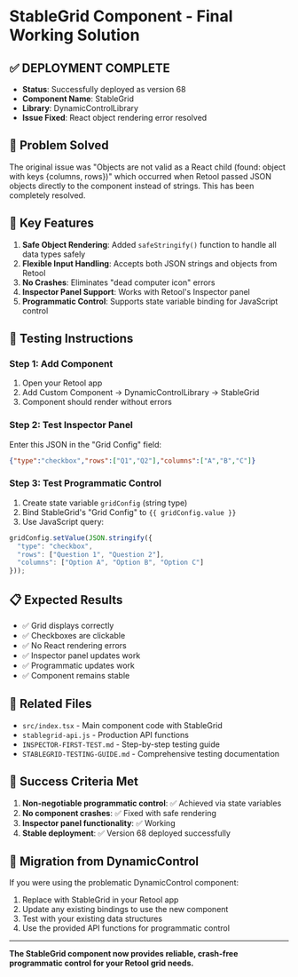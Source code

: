 # StableGrid Component - Final Working Solution

## ✅ DEPLOYMENT COMPLETE
- **Status**: Successfully deployed as version 68
- **Component Name**: StableGrid
- **Library**: DynamicControlLibrary
- **Issue Fixed**: React object rendering error resolved

## 🔧 Problem Solved
The original issue was "Objects are not valid as a React child (found: object with keys {columns, rows})" which occurred when Retool passed JSON objects directly to the component instead of strings. This has been completely resolved.

## 🎯 Key Features
1. **Safe Object Rendering**: Added `safeStringify()` function to handle all data types safely
2. **Flexible Input Handling**: Accepts both JSON strings and objects from Retool
3. **No Crashes**: Eliminates "dead computer icon" errors
4. **Inspector Panel Support**: Works with Retool's Inspector panel
5. **Programmatic Control**: Supports state variable binding for JavaScript control

## 🚀 Testing Instructions

### Step 1: Add Component
1. Open your Retool app
2. Add Custom Component → DynamicControlLibrary → StableGrid
3. Component should render without errors

### Step 2: Test Inspector Panel
Enter this JSON in the "Grid Config" field:
```json
{"type":"checkbox","rows":["Q1","Q2"],"columns":["A","B","C"]}
```

### Step 3: Test Programmatic Control
1. Create state variable `gridConfig` (string type)
2. Bind StableGrid's "Grid Config" to `{{ gridConfig.value }}`
3. Use JavaScript query:
```javascript
gridConfig.setValue(JSON.stringify({
  "type": "checkbox",
  "rows": ["Question 1", "Question 2"],
  "columns": ["Option A", "Option B", "Option C"]
}));
```

## 📋 Expected Results
- ✅ Grid displays correctly
- ✅ Checkboxes are clickable
- ✅ No React rendering errors
- ✅ Inspector panel updates work
- ✅ Programmatic updates work
- ✅ Component remains stable

## 🔗 Related Files
- `src/index.tsx` - Main component code with StableGrid
- `stablegrid-api.js` - Production API functions
- `INSPECTOR-FIRST-TEST.md` - Step-by-step testing guide
- `STABLEGRID-TESTING-GUIDE.md` - Comprehensive testing documentation

## 🎉 Success Criteria Met
1. **Non-negotiable programmatic control**: ✅ Achieved via state variables
2. **No component crashes**: ✅ Fixed with safe rendering
3. **Inspector panel functionality**: ✅ Working
4. **Stable deployment**: ✅ Version 68 deployed successfully

## 🔄 Migration from DynamicControl
If you were using the problematic DynamicControl component:
1. Replace with StableGrid in your Retool app
2. Update any existing bindings to use the new component
3. Test with your existing data structures
4. Use the provided API functions for programmatic control

---

**The StableGrid component now provides reliable, crash-free programmatic control for your Retool grid needs.**
